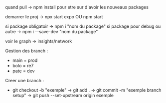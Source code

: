 quand pull -> npm install pour etre sur d'avoir les nouveaux packages

demarrer le proj -> npx start expo OU npm start

si package obligatoir -> npm i "nom du package"
si package pour debug ou autre -> npm i --save-dev "nom du package"

voir le graph -> insights/network

Gestion des branch :
  - main = prod
  - bolo = re7
  - pate = dev

Creer une branch :
  - git checkout -b "exemple" -> git add . -> git commit -m "exemple branch setup" -> git push --set-upstream origin exemple
